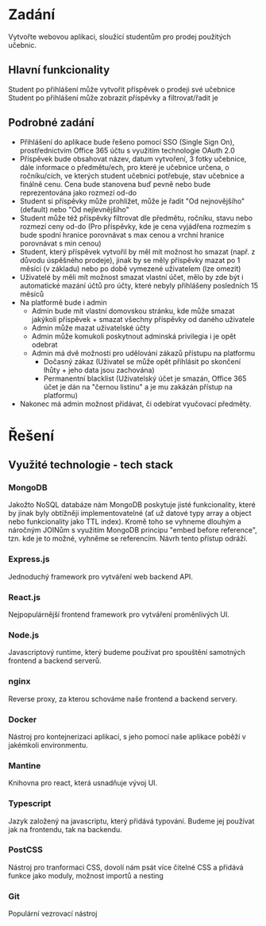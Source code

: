 # Zadání

Vytvořte webovou aplikaci, sloužící studentům pro prodej použitých učebnic.


## Hlavní funkcionality
Student po přihlášení může vytvořit příspěvek o prodeji své učebnice  
Student po přihlášení může zobrazit příspěvky a filtrovat/řadit je


## Podrobné zadání
- Přihlášení do aplikace bude řešeno pomocí SSO (Single Sign On), prostřednictvím Office 365 účtu s využitím technologie OAuth 2.0
- Příspěvek bude obsahovat název, datum vytvoření, 3 fotky učebnice, dále informace o předmětu/ech, pro které je učebnice určena, o ročníku/cích, ve kterých student učebnici potřebuje, stav učebnice a finálně cenu. Cena bude stanovena buď pevně nebo bude reprezentována jako rozmezí od-do
- Student si příspěvky může prohlížet, může je řadit "Od nejnovějšího" (default) nebo "Od nejlevnějšího"
- Student může též příspěvky filtrovat dle předmětu, ročníku, stavu nebo rozmezí ceny od-do (Pro příspěvky, kde je cena vyjádřena rozmezím s bude spodní hranice porovnávat s max cenou a vrchní hranice porovnávat s min cenou)
- Student, který příspěvek vytvořil by měl mít možnost ho smazat (např. z důvodu úspěšného prodeje), jinak by se měly příspěvky mazat po 1 měsíci (v základu) nebo po době vymezené uživatelem (lze omezit)
- Uživatelé by měli mít možnost smazat vlastní účet, mělo by zde být i automatické mazání účtů pro účty, které nebyly přihlášeny posledních 15 měsíců
- Na platformě bude i admin
  - Admin bude mít vlastní domovskou stránku, kde může smazat jakýkoli příspěvek + smazat všechny příspěvky od daného uživatele
  - Admin může mazat uživatelské účty
  - Admin může komukoli poskytnout adminská privilegia i je opět odebrat
  - Admin má dvě možnosti pro udělování zákazů přístupu na platformu
    - Dočasný zákaz (Uživatel se může opět přihlásit po skončení lhůty + jeho data jsou zachována)
    - Permanentní blacklist (Uživatelský účet je smazán, Office 365 účet je dán na "černou listinu" a je mu zakázán přístup na platformu)
- Nakonec má admin možnost přidávat, či odebírat vyučovací předměty.


# Řešení


## Využité technologie - tech stack

### MongoDB
Jakožto NoSQL databáze nám MongoDB poskytuje jisté funkcionality, které by jinak byly obtížněji implementovatelné (ať už datové typy array a object nebo funkcionality jako TTL index). Kromě toho se vyhneme dlouhým a náročným JOINům s využitím MongoDB principu "embed before reference", tzn. kde je to možné, vyhněme se referencím. Návrh tento přístup odráží.

### Express.js
Jednoduchý framework pro vytváření web backend API.

### React.js
Nejpopulárnější frontend framework pro vytváření proměnlivých UI.

### Node.js
Javascriptový runtime, který budeme používat pro spouštění samotných frontend a backend serverů.

### nginx
Reverse proxy, za kterou schováme naše frontend a backend servery.

### Docker
Nástroj pro kontejnerizaci aplikací, s jeho pomocí naše aplikace poběží v jakémkoli environmentu.

### Mantine
Knihovna pro react, která usnadňuje vývoj UI.

### Typescript
Jazyk založený na javascriptu, který přidává typování. Budeme jej používat jak na frontendu, tak na backendu.

### PostCSS
Nástroj pro tranformaci CSS, dovolí nám psát více čitelné CSS a přidává funkce jako moduly, možnost importů a nesting

### Git
Populární vezrovací nástroj
